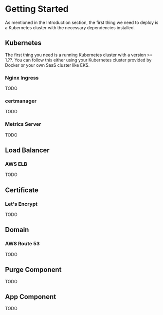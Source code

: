 # Getting Started

As mentioned in the Introduction section, the first thing we need to deploy is a Kubernetes cluster with the necessary dependencies installed.

## Kubernetes

The first thing you need is a running Kubernetes cluster with a version >= 1.??. You can follow this either using your Kubernetes cluster provided by Docker or your own SaaS cluster like EKS.

### Nginx Ingress

TODO

### certmanager

TODO

### Metrics Server

TODO

## Load Balancer

### AWS ELB

TODO

## Certificate

### Let's Encrypt

TODO

## Domain

### AWS Route 53

TODO

## Purge Component

TODO

## App Component

TODO


